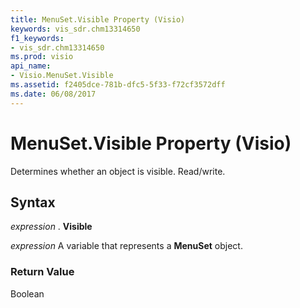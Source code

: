 ```yaml
---
title: MenuSet.Visible Property (Visio)
keywords: vis_sdr.chm13314650
f1_keywords:
- vis_sdr.chm13314650
ms.prod: visio
api_name:
- Visio.MenuSet.Visible
ms.assetid: f2405dce-781b-dfc5-5f33-f72cf3572dff
ms.date: 06/08/2017
---
```



# MenuSet.Visible Property (Visio)

Determines whether an object is visible. Read/write.


## Syntax

 _expression_ . **Visible**

 _expression_ A variable that represents a **MenuSet** object.


### Return Value

Boolean


